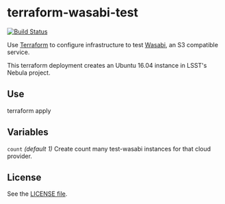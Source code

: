 terraform-wasabi-test
=====================

[![Build Status](https://travis-ci.org/lsst-epo/terraform-wasabi-test.svg?branch=master)](https://travis-ci.org/lsst-sqre/terraform-wasabi-test)

Use [Terraform](https://www.terraform.io/) to configure infrastructure to test [Wasabi](https://wasabi.com), an S3 compatible service.

This terraform deployment creates an Ubuntu 16.04 instance in LSST's Nebula project.

Use
---

   terraform apply

Variables
---------

`count` *(default 1)* Create count many test-wasabi instances for that cloud provider.

License
-------

See the [LICENSE file](https://github.com/lsst-epo/terraform-wasabi-test/blob/master/LICENSE).
